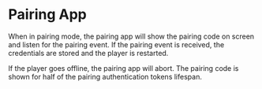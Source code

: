 # Pairing App

When in pairing mode, the pairing app will show the pairing code on screen and listen for the pairing event. If the pairing event is received, the credentials are stored and the player is restarted.

If the player goes offline, the pairing app will abort. The pairing code is shown for half of the pairing authentication tokens lifespan.


